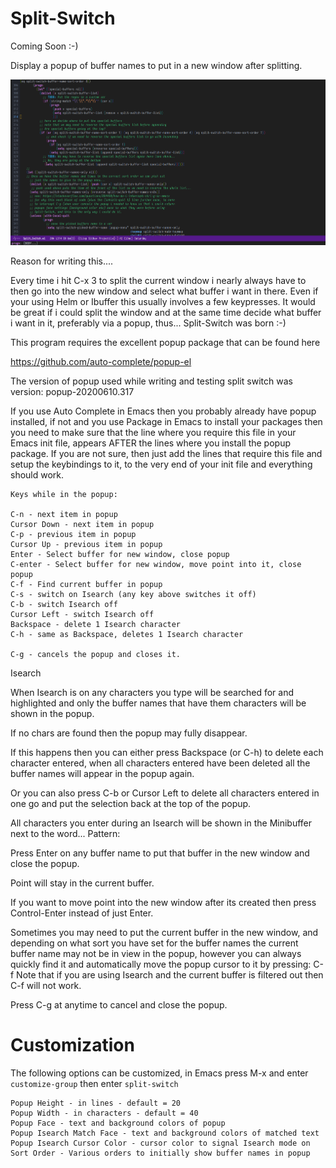 # Split-Switch

Coming Soon :-)

Display a popup of buffer names to put in a new window after splitting.

![alt text](https://github.com/super-tomcat/split-switch/blob/main/split-switch_example_1.gif?raw=true)

Reason for writing this....

Every time i hit C-x 3 to split the current window i nearly always
have to then go into the new window and select what buffer i want in there.
Even if your using Helm or Ibuffer this usually involves a few keypresses.
It would be great if i could split the window and at the same time decide
what buffer i want in it, preferably via a popup, thus...
Split-Switch was born :-)

This program requires the excellent popup package that can be found here

https://github.com/auto-complete/popup-el

The version of popup used while writing and testing split switch was version:
popup-20200610.317

If you use Auto Complete in Emacs then you probably already have popup
installed, if not and you use Package in Emacs to install your packages
then you need to make sure that the line where you require this file
in your Emacs init file, appears AFTER the lines where you install the
popup package.
If you are not sure, then just add the lines that require this file and
setup the keybindings to it, to the very end of your init file and
everything should work.

```
Keys while in the popup:

C-n - next item in popup
Cursor Down - next item in popup
C-p - previous item in popup
Cursor Up - previous item in popup
Enter - Select buffer for new window, close popup
C-enter - Select buffer for new window, move point into it, close popup
C-f - Find current buffer in popup
C-s - switch on Isearch (any key above switches it off) 
C-b - switch Isearch off
Cursor Left - switch Isearch off
Backspace - delete 1 Isearch character
C-h - same as Backspace, deletes 1 Isearch character

C-g - cancels the popup and closes it.
```

Isearch

When Isearch is on any characters you type will be searched for
and highlighted and only the buffer names that have them
characters will be shown in the popup.

If no chars are found then the popup may fully disappear.

If this happens then you can either press Backspace (or C-h) to delete
each character entered, when all characters entered have been deleted all the
buffer names will appear in the popup again.

Or you can also press C-b or Cursor Left to delete all characters entered in one
go and put the selection back at the top of the popup.

All characters you enter during an Isearch will be shown in the Minibuffer
next to the word... Pattern:

Press Enter on any buffer name to put that buffer in the new window and
close the popup.

Point will stay in the current buffer.

If you want to move point into the new window after its created then press
Control-Enter instead of just Enter.

Sometimes you may need to put the current buffer in the new window, and
depending on what sort you have set for the buffer names the current
buffer name may not be in view in the popup, however you can always
quickly find it and automatically move the popup cursor to it by pressing:
C-f
Note that if you are using Isearch and the current buffer is filtered
out then C-f will not work.

Press C-g at anytime to cancel and close the popup.

Customization
=============================================
The following options can be customized, in Emacs press M-x and enter
```customize-group``` then enter ```split-switch```
```
Popup Height - in lines - default = 20
Popup Width - in characters - default = 40
Popup Face - text and background colors of popup
Popup Isearch Match Face - text and background colors of matched text
Popup Isearch Cursor Color - cursor color to signal Isearch mode on
Sort Order - Various orders to initially show buffer names in popup
```
